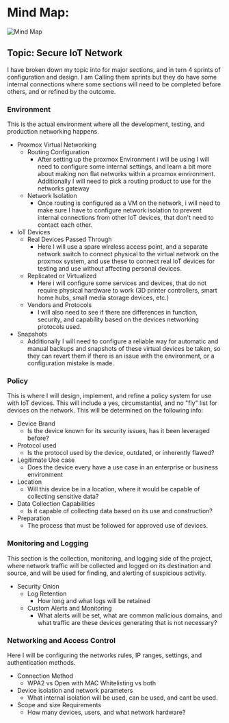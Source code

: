 # Mind Map:

![Mind Map](https://github.com/T20A026/Capstone/assets/70958837/1c901e02-cead-40de-bd4b-d32dd8d1a263)

## Topic: Secure IoT Network

I have broken down my topic into for major sections, and in tern 4 sprints of configuration and design. I am Calling them sprints but they do have some internal connections where some sections will need to be completed before others, and or refined by the outcome. 

### Environment
This is the actual environment where all the development, testing, and production networking happens.

* Proxmox Virtual Networking
	* Routing Configuration
		* After setting up the proxmox Environment i will be using I will need to configure some internal settings, and learn a bit more about making non flat networks within a proxmox environment. Additionally I will need to pick a routing product to use for the networks gateway
	* Network Isolation
		* Once routing is configured as a VM on the network, i will need to make sure I have to configure network isolation to prevent internal connections from other IoT devices, that don't need to contact each other. 
* IoT Devices
	* Real Devices Passed Through
		* Here I will use a spare wireless access point, and a separate network switch to connect physical to the virtual network on the proxmox system, and use these to connect real IoT devices for testing and use without affecting personal devices.
	* Replicated or Virtualized
		* Here i will configure some services and devices, that do not require physical hardware to work (3D printer controllers, smart home hubs, small media storage devices, etc.)
	* Vendors and Protocols
		* I will also need to see if there are differences in function, security, and capability based on the devices networking protocols used. 
* Snapshots
	* Additionally I will need to configure a reliable way for automatic and manual backups and snapshots of these virtual devices be taken, so they can revert them if there is an issue with the environment, or a configuration mistake is made.


### Policy
This is where I will design, implement, and refine a policy system for use with IoT devices. This will include a yes, circumstantial, and no "fly" list for devices on the network.  This will be determined on the following info:
* Device Brand
	* Is the device known for its security issues, has it been leveraged before?
* Protocol used
	* Is the protocol used by the device, outdated, or inherently flawed?
* Legitimate Use case
	* Does the device every have a use case in an enterprise or business environment
* Location
	* Will this device be in a location, where it would be capable of collecting sensitive data?
* Data Collection Capabilities
	* Is it capable of collecting data based on its use and construction?
* Preparation 
	* The process that must be followed for approved use of devices. 

### Monitoring and Logging
This section is the collection, monitoring, and logging side of the project, where network traffic will be collected and logged on its destination and source, and will be used for finding, and alerting of suspicious activity.
* Security Onion 
	*  Log Retention
		* How long and what logs will be retained
	* Custom Alerts and Monitoring
		* What alerts will be set, what are common malicious domains, and what traffic are these devices generating that is not necessary? 

### Networking and Access Control
Here I will be configuring the networks rules, IP ranges, settings, and authentication methods. 
* Connection Method
	* WPA2 vs Open with MAC Whitelisting vs both
* Device isolation and network parameters
	* What internal isolation will be used, can be used, and cant be used.
* Scope and size Requirements 
	* How many devices, users, and what network hardware?
